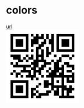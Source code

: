 # colors    
[url](https://www.activistsunited.github.io.colors)    
![qr](https://raw.githubusercontent.com/ActivistsUnited/colors/master/qr.png)
